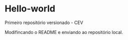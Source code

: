 # Hello-world
 Primeiro repositório versionado - CEV

Modifincando o README e enviando ao repositório local.
